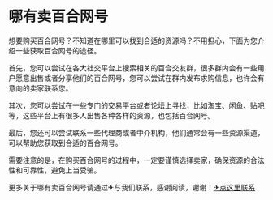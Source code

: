 # 哪有卖百合网号

想要购买百合网号？不知道在哪里可以找到合适的资源吗？不用担心，下面为您介绍一些获取百合网号的途径。

首先，您可以尝试在各大社交平台上搜索相关的百合交友群，很多群内会有一些用户愿意出售或者分享他们的百合网号，您可以尝试在群内发布求购信息，也许会有意向的卖家联系您。

其次，您可以尝试在一些专门的交易平台或者论坛上寻找，比如淘宝、闲鱼、贴吧等，这些平台上有很多人出售各种各样的资源，也包括百合网号。

最后，您还可以尝试联系一些代理商或者中介机构，他们通常会有一些资源渠道，可以帮助您获取到合适的百合网号。

需要注意的是，在购买百合网号的过程中，一定要谨慎选择卖家，确保资源的合法性和可靠性，避免上当受骗。

更多关于哪有卖百合网号请通过✈与我们联系，感谢阅读，谢谢！[✈点这里联系](https://gg.k02.cc)